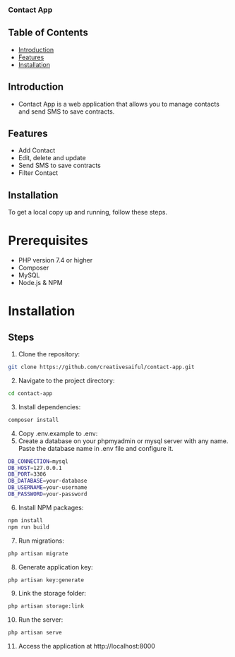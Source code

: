 ### Contact App   

## Table of Contents
- [Introduction](#introduction)
- [Features](#features)
- [Installation](#installation)



## Introduction
- Contact App is a web application that allows you to manage contacts and send SMS to save contracts.

## Features

 - Add Contact 
 - Edit, delete and update
 - Send SMS to save contracts
 - Filter Contact 



## Installation

To get a local copy up and running, follow these steps.

# Prerequisites

 - PHP version 7.4 or higher
 - Composer
 - MySQL
 - Node.js & NPM

# Installation

## Steps
1. Clone the repository:
```bash
git clone https://github.com/creativesaiful/contact-app.git
```

2. Navigate to the project directory:
```bash
cd contact-app
```

3. Install dependencies:
```bash
composer install
```


4. Copy .env.example to .env:
5. Create a database on your phpmyadmin or mysql server with any name. Paste the database name in .env file and configure it.

```bash
DB_CONNECTION=mysql
DB_HOST=127.0.0.1
DB_PORT=3306
DB_DATABASE=your-database
DB_USERNAME=your-username
DB_PASSWORD=your-password
```

6. Install NPM packages:
```bash
npm install 
npm run build
```
7. Run migrations:

```bash
php artisan migrate
```


8. Generate application key:

```bash
php artisan key:generate
```

9.  Link the storage folder:

```bash
php artisan storage:link
```

10. Run the server:

```bash 
php artisan serve
```

11. Access the application at http://localhost:8000




